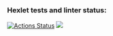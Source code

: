 ### Hexlet tests and linter status:
[![Actions Status](https://github.com/S1THOF/frontend-project-46/actions/workflows/hexlet-check.yml/badge.svg)](https://github.com/S1THOF/frontend-project-46/actions)
<a href="https://codeclimate.com/github/S1THOF/frontend-project-46/maintainability"><img src="https://api.codeclimate.com/v1/badges/ebff09b2dc0018c1fbbf/maintainability" /></a>
